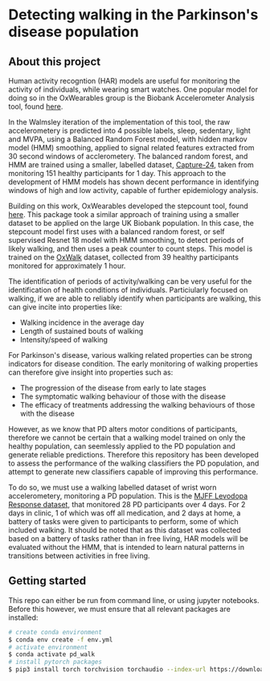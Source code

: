 # Detecting walking in the Parkinson's disease population

## About this project

Human activity recogntion (HAR) models are useful for monitoring the activity of individuals, while wearing smart watches.
One popular model for doing so in the OxWearables group is the Biobank Accelerometer Analysis tool, found [here](https://github.com/OxWearables/biobankAccelerometerAnalysis).

In the Walmsley iteration of the implementation of this tool, the raw accelerometery is predicted into 4 possible labels, sleep, sedentary, light and MVPA, using a Balanced Random Forest model, with hidden markov model (HMM) smoothing, applied to signal related features extracted from 30 second windows of acclerometery.
The balanced random forest, and HMM are trained using a smaller, labelled dataset, [Capture-24](https://ora.ox.ac.uk/objects/uuid:99d7c092-d865-4a19-b096-cc16440cd001), taken from monitoring 151 healthy participants for 1 day. 
This approach to the development of HMM models has shown decent performance in identifying windows of high and low activity, capable of further epidemiology analysis. 

Building on this work, OxWearables developed the stepcount tool, found [here](https://github.com/OxWearables/stepcount). 
This package took a similar approach of training using a smaller dataset to be applied on the large UK Biobank population. 
In this case, the stepcount model first uses with a balanced random forest, or self supervised Resnet 18 model with HMM smoothing, to detect periods of likely walking, and then uses a peak counter to count steps. 
This model is trained on the [OxWalk](https://ora.ox.ac.uk/objects/uuid:19d3cb34-e2b3-4177-91b6-1bad0e0163e7) dataset, collected from 39 healthy participants monitored for approximately 1 hour.

The identification of periods of activity/walking can be very useful for the identification of health conditions of individuals. 
Particiularly focused on walking, if we are able to reliably identify when participants are walking, this can give incite into properties like:
* Walking incidence in the average day
* Length of sustained bouts of walking
* Intensity/speed of walking

For Parkinson's disease, various walking related properties can be strong indicators for disease condition. 
The early monitoring of walking properties can therefore give insight into properties such as:
* The progression of the disease from early to late stages
* The symptomatic walking behaviour of those with the disease
* The efficacy of treatments addressing the walking behaviours of those with the disease

However, as we know that PD alters motor conditions of participants, therefore we cannot be certain that a walking model trained on only the healthy population, can seemlessly applied to the PD population and generate reliable predictions. 
Therefore this repository has been developed to assess the performance of the walking classifiers the PD population, and attempt to generate new classifiers capable of improving this performance.

To do so, we must use a walking labelled dataset of wrist worn accelerometery, monitoring a PD population. This is the [MJFF Levodopa Response dataset](https://doi.org/10.7303/syn20681023), that monitored 28 PD participants over 4 days. 
For 2 days in clinic, 1 of which was off all medication, and 2 days at home, a battery of tasks were given to participants to perform, some of which included walking. 
It should be noted that as this dataset was collected based on a battery of tasks rather than in free living, HAR models will be evaluated without the HMM, that is intended to learn natural patterns in transitions between activities in free living.  

## Getting started

This repo can either be run from command line, or using jupyter notebooks. 
Before this however, we must ensure that all relevant packages are installed:

```bash
# create conda environment
$ conda env create -f env.yml
# activate environment
$ conda activate pd_walk 
# install pytorch packages
$ pip3 install torch torchvision torchaudio --index-url https://download.pytorch.org/whl/cu117
```
